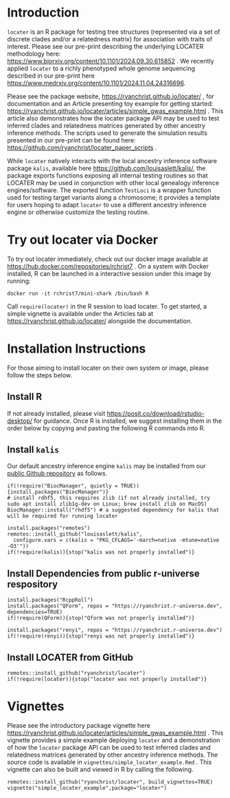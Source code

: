 # Introduction

`locater` is an R package for testing tree structures (represented via a set of discrete clades and/or a relatedness matrix) for association with traits of interest. Please see our pre-print describing the underlying LOCATER methodology here: https://www.biorxiv.org/content/10.1101/2024.09.30.615852 . We recently applied `locater` to a richly phenotyped whole genome sequencing described in our pre-print here https://www.medrxiv.org/content/10.1101/2024.11.04.24316696.

Please see the package website, https://ryanchrist.github.io/locater/ , for documentation and an Article presenting toy example for getting started: https://ryanchrist.github.io/locater/articles/simple_gwas_example.html . This article also demonstrates how the locater package API may be used to test inferred clades and relatedness matrices generated by other ancestry inference methods. The scripts used to generate the simulation results presented in our pre-print can be found here: https://github.com/ryanchrist/locater_paper_scripts .

While `locater` natively interacts with the local ancestry inference software package `kalis`, available here https://github.com/louisaslett/kalis/, the package exports functions exposing all internal testing routines so that LOCATER may be used in conjunction with other local genealogy inference engines/software. The exported function `TestLoci` is a wrapper function used for testing target variants along a chromosome; it provides a template for users hoping to adapt `locater` to use a different ancestry inference engine or otherwise customize the testing routine.

# Try out locater via Docker
To try out locater immediately, check out our docker image available at https://hub.docker.com/repositories/rchrist7 .  On a system with Docker installed, R can be launched in a interactive session under this image by running:  
```{bash docker, eval=FALSE}
docker run -it rchrist7/mini-shark /bin/bash R
```
Call  `require(locater)` in the R session to load locater.  To get started, a simple vignette is available under the Articles tab at https://ryanchrist.github.io/locater/ alongside the documentation. 


# Installation Instructions

For those aiming to install locater on their own system or image, please follow the steps below.

## Install R 
If not already installed, please visit https://posit.co/download/rstudio-desktop/ for guidance. Once R is installed, we suggest installing them in the order below by copying and pasting the following R commands into R.

## Install `kalis`
Our default ancestry inference engine `kalis` may be installed from our [public Github repository](https://github.com/louisaslett/kalis/) as follows.

```
if(!require("BiocManager", quietly = TRUE)){install.packages("BiocManager")}
# install rdhf5, this requires zlib (if not already installed, try sudo apt install zlib1g-dev on Linux; brew install zlib on MacOS)
BiocManager::install("rhdf5") # a suggested dependency for kalis that will be required for running locater

install.packages("remotes")
remotes::install_github("louisaslett/kalis",
  configure.vars = c(kalis = "PKG_CFLAGS='-march=native -mtune=native -O3'"))
if(!require(kalis)){stop("kalis was not properly installed")}
```

## Install Dependencies from public r-universe respository

```
install.packages("RcppRoll")
install.packages("QForm", repos = "https://ryanchrist.r-universe.dev", dependencies=TRUE)
if(!require(QForm)){stop("Qform was not properly installed")}

install.packages("renyi", repos = "https://ryanchrist.r-universe.dev")
if(!require(renyi)){stop("renyi was not properly installed")}
```

## Install LOCATER from GitHub
```
remotes::install_github("ryanchrist/locater")
if(!require(locater)){stop("locater was not properly installed")}
```

# Vignettes
Please see the introductory package vignette here https://ryanchrist.github.io/locater/articles/simple_gwas_example.html . This vignette provides a simple example deploying `locater` and a demonstration of how the `locater` package API can be used to test inferred clades and relatedness matrices generated by other ancestry inference methods. The source code is available in `vignettes/simple_locater_example.Rmd` . This vignette can also be built and viewed in R by calling the following.

```
remotes::install_github("ryanchrist/locater", build_vignettes=TRUE)
vignette("simple_locater_example",package="locater")
```
